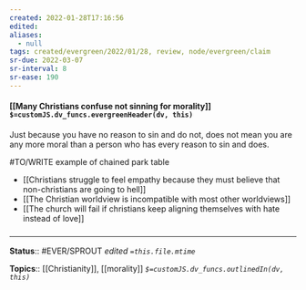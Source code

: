 ```yaml
---
created: 2022-01-28T17:16:56 
edited: 
aliases:
  - null
tags: created/evergreen/2022/01/28, review, node/evergreen/claim
sr-due: 2022-03-07
sr-interval: 8
sr-ease: 190
---
```


#### [[Many Christians confuse not sinning for morality]] `$=customJS.dv_funcs.evergreenHeader(dv, this)`

Just because you have no reason to sin and do not, does not mean you are any more moral than a person who has every reason to sin and does.

#TO/WRITE example of chained park table

- [[Christians struggle to feel empathy because they must believe that non-christians are going to hell]]
- [[The Christian worldview is incompatible with most other worldviews]]
- [[The church will fail if christians keep aligning themselves with hate instead of love]]
### <hr class="footnote"/>

**Status**:: #EVER/SPROUT 
*edited `=this.file.mtime`*

**Topics**:: [[Christianity]], [[morality]]
*`$=customJS.dv_funcs.outlinedIn(dv, this)`*
